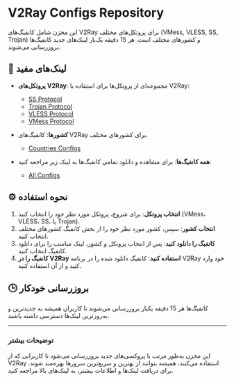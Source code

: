 # V2Ray Configs Repository

این مخزن شامل کانفیگ‌های V2Ray برای پروتکل‌های مختلف (VMess, VLESS, SS, Trojan) و کشورهای مختلف است. هر 15 دقیقه یک‌بار لینک‌های جدید کانفیگ‌ها بروزرسانی می‌شوند.

## 🔗 لینک‌های مفید

- **پروتکل‌های V2Ray**: مجموعه‌ای از پروتکل‌ها برای استفاده با V2Ray:
  - [SS Protocol](https://raw.githubusercontent.com/MrDaRkFoRcE/v2ray-configs/refs/heads/main/Protocols/ss.txt)
  - [Trojan Protocol](https://raw.githubusercontent.com/MrDaRkFoRcE/v2ray-configs/refs/heads/main/Protocols/trojan.txt)
  - [VLESS Protocol](https://raw.githubusercontent.com/MrDaRkFoRcE/v2ray-configs/refs/heads/main/Protocols/vless.txt)
  - [VMess Protocol](https://raw.githubusercontent.com/MrDaRkFoRcE/v2ray-configs/refs/heads/main/Protocols/vmess.txt)

- **کشورها**: کانفیگ‌های V2Ray برای کشورهای مختلف.
  - [Countries Configs](https://github.com/MrDaRkFoRcE/v2ray-configs/tree/main/Countries)

- **همه کانفیگ‌ها**: برای مشاهده و دانلود تمامی کانفیگ‌ها به لینک زیر مراجعه کنید:
  - [All Configs](https://raw.githubusercontent.com/MrDaRkFoRcE/v2ray-configs/refs/heads/main/all_configs.txt)

## ⚙️ نحوه استفاده

1. **انتخاب پروتکل**: برای شروع، پروتکل مورد نظر خود را انتخاب کنید (VMess، VLESS، SS، یا Trojan).
2. **انتخاب کشور**: سپس، کشور مورد نظر خود را از بخش کانفیگ کشورهای مختلف انتخاب کنید.
3. **کانفیگ را دانلود کنید**: پس از انتخاب پروتکل و کشور، لینک مناسب را برای دانلود کانفیگ انتخاب کنید.
4. **کانفیگ را در V2Ray استفاده کنید**: کانفیگ دانلود شده را در برنامه V2Ray خود وارد کنید و از آن استفاده کنید.

## 🕒 بروزرسانی خودکار

کانفیگ‌ها هر 15 دقیقه یکبار بروزرسانی می‌شوند تا کاربران همیشه به جدیدترین و به‌روزترین لینک‌ها دسترسی داشته باشند.

---

### توضیحات بیشتر

این مخزن به‌طور مرتب با پروکسی‌های جدید بروزرسانی می‌شود تا کاربرانی که از V2Ray استفاده می‌کنند، همیشه بتوانند از بهترین و سریع‌ترین سرورها بهره‌مند شوند. برای دریافت لینک‌ها و اطلاعات بیشتر، به لینک‌های بالا مراجعه کنید.
